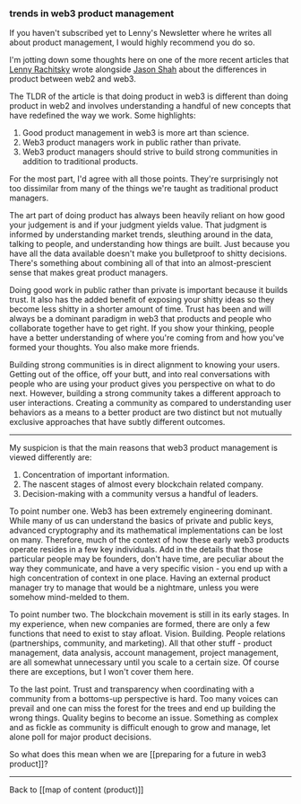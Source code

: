 ### trends in web3 product management 

If you haven't subscribed yet to Lenny's Newsletter where he writes all about product management, I would highly recommend you do so.

I'm jotting down some thoughts here on one of the more recent articles that [Lenny Rachitsky](https://twitter.com/lennysan) wrote alongside [Jason Shah](https://twitter.com/0xShah) about the differences in product between web2 and web3. 

The TLDR of the article is that doing product in web3 is different than doing product in web2 and involves understanding a handful of new concepts that have redefined the way we work. Some highlights:

1. Good product management in web3 is more art than science.
2. Web3 product managers work in public rather than private.
3. Web3 product managers should strive to build strong communities in addition to traditional products.

For the most part, I'd agree with all those points. They're surprisingly not too dissimilar from many of the things we're taught as traditional product managers.

The art part of doing product has always been heavily reliant on how good your judgement is and if your judgment yields value. That judgment is informed by understanding market trends, sleuthing around in the data, talking to people, and understanding how things are built. Just because you have all the data available doesn't make you bulletproof to shitty decisions. There's something about combining all of that into an almost-prescient sense that makes great product managers.

Doing good work in public rather than private is important because it builds trust. It also has the added benefit of exposing your shitty ideas so they become less shitty in a shorter amount of time. Trust has been and will always be a dominant paradigm in web3 that products and people who collaborate together have to get right. If you show your thinking, people have a better understanding of where you're coming from and how you've formed your thoughts. You also make more friends.

Building strong communities is in direct alignment to knowing your users. Getting out of the office, off your butt, and into real conversations with people who are using your product gives you perspective on what to do next. However, building a strong community takes a different approach to user interactions. Creating a community as compared to understanding user behaviors as a means to a better product are two distinct but not mutually exclusive approaches that have subtly different outcomes. 

---

My suspicion is that the main reasons that web3 product management is viewed differently are:

1. Concentration of important information.
2. The nascent stages of almost every blockchain related company.
3. Decision-making with a community versus a handful of leaders.

To point number one. Web3 has been extremely engineering dominant. While many of us can understand the basics of private and public keys, advanced cryptography and its mathematical implementations can be lost on many. Therefore, much of the context of how these early web3 products operate resides in a few key individuals. Add in the details that those particular people may be founders, don't have time, are peculiar about the way they communicate, and have a very specific vision - you end up with a high concentration of context in one place. Having an external product manager try to manage that would be a nightmare, unless you were somehow mind-melded to them. 

To point number two. The blockchain movement is still in its early stages. In my experience, when new companies are formed, there are only a few functions that need to exist to stay afloat. Vision. Building. People relations (partnerships, community, and marketing). All that other stuff - product management, data analysis, account management, project management, are all somewhat unnecessary until you scale to a certain size. Of course there are exceptions, but I won't cover them here.

To the last point. Trust and transparency when coordinating with a community from a bottoms-up perspective is hard. Too many voices can prevail and one can miss the forest for the trees and end up building the wrong things. Quality begins to become an issue. Something as complex and as fickle as community is difficult enough to grow and manage, let alone poll for major product decisions.

So what does this mean when we are [[preparing for a future in web3 product]]?

---

Back to [[map of content (product)]]